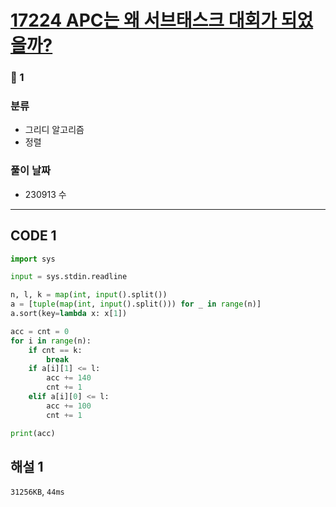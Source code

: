 # [17224 APC는 왜 서브태스크 대회가 되었을까?](https://www.acmicpc.net/problem/17224)

### 🥉 1

### 분류

- 그리디 알고리즘
- 정렬

### 풀이 날짜

- 230913 수

---

## CODE 1

```python
import sys

input = sys.stdin.readline

n, l, k = map(int, input().split())
a = [tuple(map(int, input().split())) for _ in range(n)]
a.sort(key=lambda x: x[1])

acc = cnt = 0
for i in range(n):
    if cnt == k:
        break
    if a[i][1] <= l:
        acc += 140
        cnt += 1
    elif a[i][0] <= l:
        acc += 100
        cnt += 1

print(acc)
```

## 해설 1

`31256KB`, `44ms`
